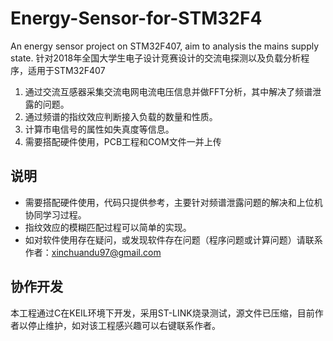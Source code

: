 # Energy-Sensor-for-STM32F4
An energy sensor project on STM32F407, aim to analysis the mains supply state.
针对2018年全国大学生电子设计竞赛设计的交流电探测以及负载分析程序，适用于STM32F407

1. 通过交流互感器采集交流电网电流电压信息并做FFT分析，其中解决了频谱泄露的问题。
2. 通过频谱的指纹效应判断接入负载的数量和性质。
3. 计算市电信号的属性如失真度等信息。
4. 需要搭配硬件使用，PCB工程和COM文件一并上传

## 说明

- 需要搭配硬件使用，代码只提供参考，主要针对频谱泄露问题的解决和上位机协同学习过程。
- 指纹效应的模糊匹配过程可以简单的实现。
- 如对软件使用存在疑问，或发现软件存在问题（程序问题或计算问题）请联系作者：[xinchuandu97@gmail.com](mailto:xinchuandu97@gmail.com)

## 协作开发

本工程通过C在KEIL环境下开发，采用ST-LINK烧录测试，源文件已压缩，目前作者以停止维护，如对该工程感兴趣可以右键联系作者。
